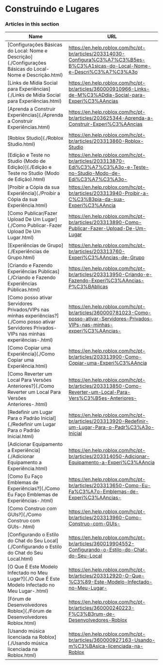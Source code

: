 # Construindo e Lugares  
### Articles in this section
Name|URL
-|-
[Configurações Básicas do Local: Nome e Descrição](./Configurações Básicas do Local- Nome e Descrição.html) |https://en.help.roblox.com/hc/pt-br/articles/203314030-Configura%C3%A7%C3%B5es-B%C3%A1sicas-do-Local-Nome-e-Descri%C3%A7%C3%A3o
[Links de Mídia Social para Experiências](./Links de Mídia Social para Experiências.html) |https://en.help.roblox.com/hc/pt-br/articles/360000910966-Links-de-M%C3%ADdia-Social-para-Experi%C3%AAncias
[Aprenda a Construir Experiências](./Aprenda a Construir Experiências.html) |https://en.help.roblox.com/hc/pt-br/articles/203625344-Aprenda-a-Construir-Experi%C3%AAncias
[Roblox Studio](./Roblox Studio.html) |https://en.help.roblox.com/hc/pt-br/articles/203313860-Roblox-Studio
[Edição e Teste no Studio (Modo de Edição)](./Edição e Teste no Studio (Modo de Edição).html) |https://en.help.roblox.com/hc/pt-br/articles/203313870-Edi%C3%A7%C3%A3o-e-Teste-no-Studio-Modo-de-Edi%C3%A7%C3%A3o-
[Proibir a Cópia da sua Experiência](./Proibir a Cópia da sua Experiência.html) |https://en.help.roblox.com/hc/pt-br/articles/203313940-Proibir-a-C%C3%B3pia-da-sua-Experi%C3%AAncia
[Como Publicar/Fazer Upload De Um Lugar](./Como Publicar-Fazer Upload De Um Lugar.html) |https://en.help.roblox.com/hc/pt-br/articles/203313890-Como-Publicar-Fazer-Upload-De-Um-Lugar
[Experiências de Grupo](./Experiências de Grupo.html) |https://en.help.roblox.com/hc/pt-br/articles/203313760-Experi%C3%AAncias-de-Grupo
[Criando e Fazendo Experiências Públicas](./Criando e Fazendo Experiências Públicas.html) |https://en.help.roblox.com/hc/pt-br/articles/203313950-Criando-e-Fazendo-Experi%C3%AAncias-P%C3%BAblicas
[Como posso ativar Servidores Privados/VIPs nas minhas experiências?](./Como posso ativar Servidores Privados-VIPs nas minhas experiências-.html) |https://en.help.roblox.com/hc/pt-br/articles/360000781023-Como-posso-ativar-Servidores-Privados-VIPs-nas-minhas-experi%C3%AAncias-
[Como Copiar uma Experiência](./Como Copiar uma Experiência.html) |https://en.help.roblox.com/hc/pt-br/articles/203313900-Como-Copiar-uma-Experi%C3%AAncia
[Como Reverter um Local Para Versões Anteriores?](./Como Reverter um Local Para Versões Anteriores-.html) |https://en.help.roblox.com/hc/pt-br/articles/203313850-Como-Reverter-um-Local-Para-Vers%C3%B5es-Anteriores-
[Redefinir um Lugar Para o Padrão Inicial](./Redefinir um Lugar Para o Padrão Inicial.html) |https://en.help.roblox.com/hc/pt-br/articles/203313920-Redefinir-um-Lugar-Para-o-Padr%C3%A3o-Inicial
[Adicionar Equipamento a Experiência](./Adicionar Equipamento a Experiência.html) |https://en.help.roblox.com/hc/pt-br/articles/203314050-Adicionar-Equipamento-a-Experi%C3%AAncia
[Como Eu Faço Emblemas de Experiências?](./Como Eu Faço Emblemas de Experiências-.html) |https://en.help.roblox.com/hc/pt-br/articles/203313650-Como-Eu-Fa%C3%A7o-Emblemas-de-Experi%C3%AAncias-
[Como Construo com GUIs?](./Como Construo com GUIs-.html) |https://en.help.roblox.com/hc/pt-br/articles/203313960-Como-Construo-com-GUIs-
[Configurando o Estilo do Chat do Seu Local](./Configurando o Estilo do Chat do Seu Local.html) |https://en.help.roblox.com/hc/pt-br/articles/360019904552-Configurando-o-Estilo-do-Chat-do-Seu-Local
[O Que É Este Modelo Infectado no Meu Lugar?](./O Que É Este Modelo Infectado no Meu Lugar-.html) |https://en.help.roblox.com/hc/pt-br/articles/203312920-O-Que-%C3%89-Este-Modelo-Infectado-no-Meu-Lugar-
[Fórum de Desenvolvedores Roblox](./Fórum de Desenvolvedores Roblox.html) |https://en.help.roblox.com/hc/pt-br/articles/360000240223-F%C3%B3rum-de-Desenvolvedores-Roblox
[Usando música licenciada na Roblox](./Usando música licenciada na Roblox.html) |https://en.help.roblox.com/hc/pt-br/articles/360000927163-Usando-m%C3%BAsica-licenciada-na-Roblox